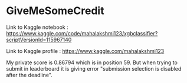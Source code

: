 # GiveMeSomeCredit

Link to Kaggle notebook : https://www.kaggle.com/code/mahalakshmi123/xgbclassifier?scriptVersionId=115967140

Link to Kaggle profile : https://www.kaggle.com/mahalakshmi123

My private score is 0.86794 which is in position 59. But when trying to submit in leaderboard it is giving error "submission selection is disabled after the deadline".
